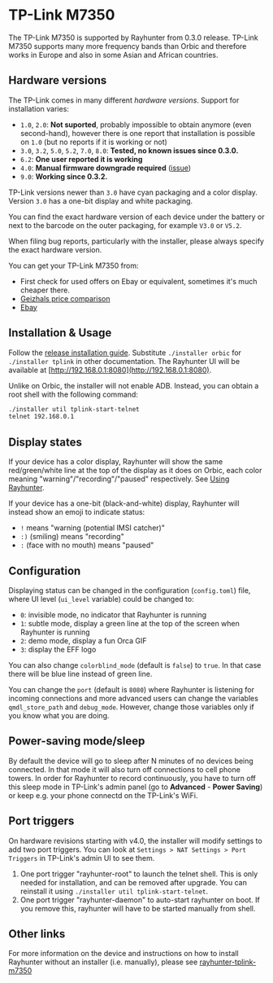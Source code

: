 # TP-Link M7350

The TP-Link M7350 is supported by Rayhunter from 0.3.0 release. TP-Link M7350 supports many more frequency bands than Orbic and therefore works in Europe and also in some Asian and African countries.

## Hardware versions

The TP-Link comes in many different *hardware versions*. Support for installation varies:

* `1.0`, `2.0`: **Not suported**, probably impossible to obtain anymore (even second-hand), however there is one report that installation is possible on `1.0` (but no reports if it is working or not)
* `3.0`, `3.2`, `5.0`, `5.2`, `7.0`, `8.0`: **Tested, no known issues since 0.3.0.**
* `6.2`: **One user reported it is working**
* `4.0`: **Manual firmware downgrade required** ([issue](https://github.com/EFForg/rayhunter/issues/332))
* `9.0`: **Working since 0.3.2.**

TP-Link versions newer than `3.0` have cyan packaging and a color display. Version `3.0` has a one-bit display and white packaging.

You can find the exact hardware version of each device under the battery or next to the barcode on the outer packaging, for example `V3.0` or `V5.2`. 

When filing bug reports, particularly with the installer, please always specify the exact hardware version.

You can get your TP-Link M7350 from:

* First check for used offers on Ebay or equivalent, sometimes it's much cheaper there.
* [Geizhals price comparison](https://geizhals.eu/?fs=tp-link+m7350)
* [Ebay](https://www.ebay.com/sch/i.html?_nkw=tp-link+m7350&_sacat=0&_from=R40&_trksid=p4432023.m570.l1313)

## Installation & Usage

Follow the [release installation guide](./installing-from-release.md). Substitute `./installer orbic` for `./installer tplink` in other documentation. The Rayhunter UI will be available at [http://192.168.0.1:8080](http://192.168.0.1:8080).

Unlike on Orbic, the installer will not enable ADB. Instead, you can obtain a root shell with the following command:

```sh
./installer util tplink-start-telnet
telnet 192.168.0.1
```

## Display states

If your device has a color display, Rayhunter will show the same red/green/white line at the top of the display as it does on Orbic, each color meaning "warning"/"recording"/"paused" respectively. See [Using Rayhunter](./using-rayhunter.md).

If your device has a one-bit (black-and-white) display, Rayhunter will instead show an emoji to indicate status:

* `!` means "warning (potential IMSI catcher)"
* `:)` (smiling) means "recording"
* `:` (face with no mouth) means "paused"

## Configuration

Displaying status can be changed in the configuration (`config.toml`) file, where UI level (`ui_level` variable) could be changed to:
- `0`: invisible mode, no indicator that Rayhunter is running
- `1`: subtle mode, display a green line at the top of the screen when Rayhunter is running
- `2`: demo mode, display a fun Orca GIF
- `3`: display the EFF logo

You can also change `colorblind_mode` (default is `false`) to `true`. In that case there will be blue line instead of green line.

You can change the `port` (default is `8080`) where Rayhunter is listening for incoming connections and more advanced users can change the variables `qmdl_store_path` and `debug_mode`. However, change those variables only if you know what you are doing.

## Power-saving mode/sleep

By default the device will go to sleep after N minutes of no devices being connected. In that mode it will also turn off connections to cell phone towers.
In order for Rayhunter to record continuously, you have to turn off this sleep mode in TP-Link's admin panel (go to **Advanced** - **Power Saving**) or keep e.g. your phone connectd on the TP-Link's WiFi.

## Port triggers

On hardware revisions starting with v4.0, the installer will modify settings to
add two port triggers. You can look at `Settings > NAT Settings > Port
Triggers` in TP-Link's admin UI to see them.

1. One port trigger "rayhunter-root" to launch the telnet shell. This is only needed for installation, and can be removed after upgrade. You can reinstall it using `./installer util tplink-start-telnet`.
2. One port trigger "rayhunter-daemon" to auto-start rayhunter on boot. If you remove this, rayhunter will have to be started manually from shell.

## Other links

For more information on the device and instructions on how to install Rayhunter without an installer (i.e. manually), please see [rayhunter-tplink-m7350](https://github.com/m0veax/rayhunter-tplink-m7350/)
